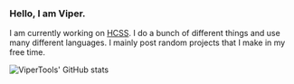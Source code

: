 ### Hello, I am Viper.
I am currently working on [HCSS](https://github.com/ViperTools/HCSS-Public). I do a bunch of different things and use many different languages. I mainly post random projects that I make in my free time.

![ViperTools' GitHub stats](https://github-readme-stats.vercel.app/api?username=ViperTools&show_icons=true&hide_border=true&theme=dark)
